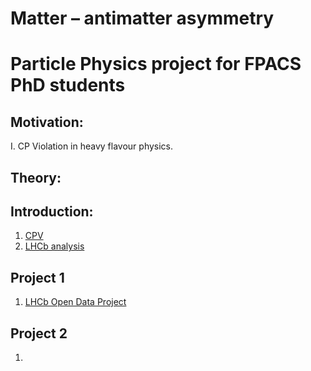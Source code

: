 
# Matter – antimatter asymmetry 
# Particle Physics project for FPACS PhD students

## Motivation:
   I. CP Violation in heavy flavour physics.


## Theory:


## Introduction:
1. [CPV](https://agnieszkamucha.github.io/ParticlePhysics/Files/CPV_1.pdf)
2. [LHCb analysis ](https://agnieszkamucha.github.io/ParticlePhysics/Files/LHCb_ana.pdf)

## Project 1
1.  [LHCb Open Data Project](http://opendata.cern.ch/record/4901)
## Project 2
1.
